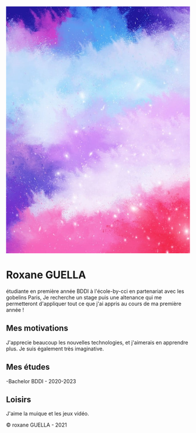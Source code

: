 
![](fond-cookie.jpg)

# Roxane GUELLA

étudiante en première année BDDI à l'école-by-cci en partenariat avec les gobelins Paris,
Je recherche un stage puis une altenance qui me permetteront d'appliquer tout ce que j'ai appris
au cours de ma première année !
## Mes motivations
J'apprecie beaucoup les nouvelles technologies, et j'aimerais en apprendre plus.
Je suis également très imaginative.

## Mes études
-Bachelor BDDI - 2020-2023

## Loisirs
J'aime la muique et les jeux vidéo.

© roxane GUELLA - 2021

